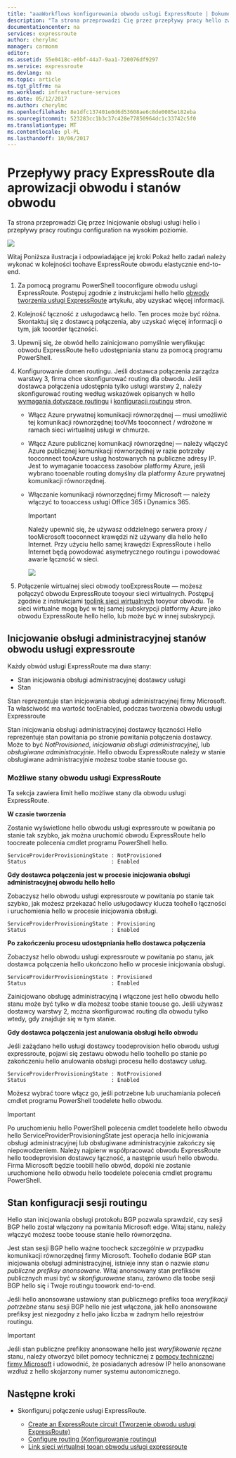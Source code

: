 ```yaml
---
title: "aaaWorkflows konfigurowania obwodu usługi ExpressRoute | Dokumentacja firmy Microsoft"
description: "Ta strona przeprowadzi Cię przez przepływy pracy hello związane z konfigurowaniem obwodu ExpressRoute i komunikacji równorzędnych"
documentationcenter: na
services: expressroute
author: cherylmc
manager: carmonm
editor: 
ms.assetid: 55e0418c-e0bf-44a7-9aa1-720076df9297
ms.service: expressroute
ms.devlang: na
ms.topic: article
ms.tgt_pltfrm: na
ms.workload: infrastructure-services
ms.date: 05/12/2017
ms.author: cherylmc
ms.openlocfilehash: 8e1dfc137401e0d6d53608ae6c8de0085e182eba
ms.sourcegitcommit: 523283cc1b3c37c428e77850964dc1c33742c5f0
ms.translationtype: MT
ms.contentlocale: pl-PL
ms.lasthandoff: 10/06/2017
---
```

# <a name="expressroute-workflows-for-circuit-provisioning-and-circuit-states"></a>Przepływy pracy ExpressRoute dla aprowizacji obwodu i stanów obwodu
Ta strona przeprowadzi Cię przez Inicjowanie obsługi usługi hello i przepływy pracy routingu configuration na wysokim poziomie.

![](./media/expressroute-workflows/expressroute-circuit-workflow.png)

Witaj Poniższa ilustracja i odpowiadające jej kroki Pokaż hello zadań należy wykonać w kolejności toohave ExpressRoute obwodu elastycznie end-to-end. 

1. Za pomocą programu PowerShell tooconfigure obwodu usługi ExpressRoute. Postępuj zgodnie z instrukcjami hello hello [obwody tworzenia usługi ExpressRoute](expressroute-howto-circuit-classic.md) artykułu, aby uzyskać więcej informacji.
2. Kolejność łączność z usługodawcą hello. Ten proces może być różna. Skontaktuj się z dostawcą połączenia, aby uzyskać więcej informacji o tym, jak tooorder łączności.
3. Upewnij się, że obwód hello zainicjowano pomyślnie weryfikując obwodu ExpressRoute hello udostępniania stanu za pomocą programu PowerShell. 
4. Konfigurowanie domen routingu. Jeśli dostawca połączenia zarządza warstwy 3, firma chce skonfigurować routing dla obwodu. Jeśli dostawca połączenia udostępnia tylko usługi warstwy 2, należy skonfigurować routing według wskazówek opisanych w hello [wymagania dotyczące routingu](expressroute-routing.md) i [konfiguracji routingu](expressroute-howto-routing-classic.md) stron.
   
   * Włącz Azure prywatnej komunikacji równorzędnej — musi umożliwić tej komunikacji równorzędnej tooVMs tooconnect / wdrożone w ramach sieci wirtualnej usługi w chmurze.
   * Włącz Azure publicznej komunikacji równorzędnej — należy włączyć Azure publicznej komunikacji równorzędnej w razie potrzeby tooconnect tooAzure usług hostowanych na publiczne adresy IP. Jest to wymaganie tooaccess zasobów platformy Azure, jeśli wybrano tooenable routing domyślny dla platformy Azure prywatnej komunikacji równorzędnej.
   * Włączanie komunikacji równorzędnej firmy Microsoft — należy włączyć to tooaccess usługi Office 365 i Dynamics 365. 
     
     > [!IMPORTANT]
     > Należy upewnić się, że używasz oddzielnego serwera proxy / tooMicrosoft tooconnect krawędzi niż używany dla hello hello Internet. Przy użyciu hello samej krawędzi ExpressRoute i hello Internet będą powodować asymetrycznego routingu i powodować awarie łączność w sieci.
     > 
     > 
     
     ![](./media/expressroute-workflows/routing-workflow.png)
5. Połączenie wirtualnej sieci obwody tooExpressRoute — możesz połączyć obwodu ExpressRoute tooyour sieci wirtualnych. Postępuj zgodnie z instrukcjami [toolink sieci wirtualnych](expressroute-howto-linkvnet-arm.md) tooyour obwodu. Te sieci wirtualne mogą być w tej samej subskrypcji platformy Azure jako obwodu ExpressRoute hello hello, lub może być w innej subskrypcji.

## <a name="expressroute-circuit-provisioning-states"></a>Inicjowanie obsługi administracyjnej stanów obwodu usługi expressroute
Każdy obwód usługi ExpressRoute ma dwa stany:

* Stan inicjowania obsługi administracyjnej dostawcy usługi
* Stan

Stan reprezentuje stan inicjowania obsługi administracyjnej firmy Microsoft. Ta właściwość ma wartość tooEnabled, podczas tworzenia obwodu usługi Expressroute

Stan inicjowania obsługi administracyjnej dostawcy łączności Hello reprezentuje stan powitania po stronie powitania połączenia dostawcy. Może to być *NotProvisioned*, *inicjowania obsługi administracyjnej*, lub *obsługiwane administracyjnie*. Hello obwodu ExpressRoute należy w stanie obsługiwane administracyjnie możesz toobe stanie toouse go.

### <a name="possible-states-of-an-expressroute-circuit"></a>Możliwe stany obwodu usługi ExpressRoute
Ta sekcja zawiera limit hello możliwe stany dla obwodu usługi ExpressRoute.

**W czasie tworzenia**

Zostanie wyświetlone hello obwodu usługi expressroute w powitania po stanie tak szybko, jak można uruchomić obwodu ExpressRoute hello toocreate polecenia cmdlet programu PowerShell hello.

    ServiceProviderProvisioningState : NotProvisioned
    Status                           : Enabled


**Gdy dostawca połączenia jest w procesie inicjowania obsługi administracyjnej obwodu hello hello**

Zobaczysz hello obwodu usługi expressroute w powitania po stanie tak szybko, jak możesz przekazać hello usługodawcy klucza toohello łączności i uruchomienia hello w procesie inicjowania obsługi.

    ServiceProviderProvisioningState : Provisioning
    Status                           : Enabled


**Po zakończeniu procesu udostępniania hello dostawca połączenia**

Zobaczysz hello obwodu usługi expressroute w powitania po stanu, jak dostawca połączenia hello ukończono hello w procesie inicjowania obsługi.

    ServiceProviderProvisioningState : Provisioned
    Status                           : Enabled

Zainicjowano obsługę administracyjną i włączone jest hello obwodu hello stanu może być tylko w dla możesz toobe stanie toouse go. Jeśli używasz dostawcy warstwy 2, można skonfigurować routing dla obwodu tylko wtedy, gdy znajduje się w tym stanie.

**Gdy dostawca połączenia jest anulowania obsługi hello obwodu**

Jeśli zażądano hello usługi dostawcy toodeprovision hello obwodu usługi expressroute, pojawi się zestawu obwodu hello toohello po stanie po zakończeniu hello anulowania obsługi procesu hello dostawcy usług.

    ServiceProviderProvisioningState : NotProvisioned
    Status                           : Enabled


Możesz wybrać toore włącz go, jeśli potrzebne lub uruchamiania poleceń cmdlet programu PowerShell toodelete hello obwodu.  

> [!IMPORTANT]
> Po uruchomieniu hello PowerShell polecenia cmdlet toodelete hello obwodu hello ServiceProviderProvisioningState jest operacja hello inicjowania obsługi administracyjnej lub obsługiwane administracyjnie zakończy się niepowodzeniem. Należy najpierw współpracować obwodu ExpressRoute hello toodeprovision dostawcy łączność, a następnie usuń hello obwodu. Firma Microsoft będzie toobill hello obwód, dopóki nie zostanie uruchomione hello obwodu hello toodelete polecenia cmdlet programu PowerShell.
> 
> 

## <a name="routing-session-configuration-state"></a>Stan konfiguracji sesji routingu
Hello stan inicjowania obsługi protokołu BGP pozwala sprawdzić, czy sesji BGP hello został włączony na powitania Microsoft edge. Witaj stanu, należy włączyć możesz toobe toouse stanie hello równorzędna.

Jest stan sesji BGP hello ważne toocheck szczególnie w przypadku komunikacji równorzędnej firmy Microsoft. Toohello dodanie BGP stan inicjowania obsługi administracyjnej, istnieje inny stan o nazwie *stanu publiczne prefiksy anonsowane*. Witaj anonsowany stan prefiksów publicznych musi być w *skonfigurowane* stanu, zarówno dla toobe sesji BGP hello się i Twoje routingu toowork end-to-end. 

Jeśli hello anonsowane ustawiony stan publicznego prefiks tooa *weryfikacji potrzebne* stanu sesji BGP hello nie jest włączona, jak hello anonsowane prefiksy jest niezgodny z hello jako liczba w żadnym hello rejestrów routingu. 

> [!IMPORTANT]
> Jeśli stan publiczne prefiksy anonsowane hello jest *weryfikowanie ręczne* stanu, należy otworzyć bilet pomocy technicznej z [pomocy technicznej firmy Microsoft](https://portal.azure.com/?#blade/Microsoft_Azure_Support/HelpAndSupportBlade) i udowodnić, że posiadanych adresów IP hello anonsowane wzdłuż z hello skojarzony numer systemu autonomicznego.
> 
> 

## <a name="next-steps"></a>Następne kroki
* Skonfiguruj połączenie usługi ExpressRoute.
  
  * [Create an ExpressRoute circuit (Tworzenie obwodu usługi ExpressRoute)](expressroute-howto-circuit-arm.md)
  * [Configure routing (Konfigurowanie routingu)](expressroute-howto-routing-arm.md)
  * [Link sieci wirtualnej tooan obwodu usługi expressroute](expressroute-howto-linkvnet-arm.md)

